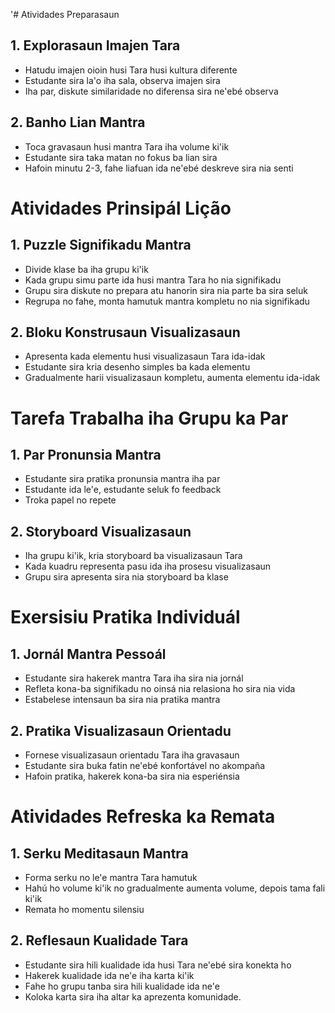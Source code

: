 '# Atividades Preparasaun

## 1. Explorasaun Imajen Tara
- Hatudu imajen oioin husi Tara husi kultura diferente
- Estudante sira la'o iha sala, observa imajen sira
- Iha par, diskute similaridade no diferensa sira ne'ebé observa

## 2. Banho Lian Mantra
- Toca gravasaun husi mantra Tara iha volume ki'ik
- Estudante sira taka matan no fokus ba lian sira
- Hafoin minutu 2-3, fahe liafuan ida ne'ebé deskreve sira nia senti

# Atividades Prinsipál Lição 

## 1. Puzzle Signifikadu Mantra
- Divide klase ba iha grupu ki'ik
- Kada grupu simu parte ida husi mantra Tara ho nia signifikadu
- Grupu sira diskute no prepara atu hanorin sira nia parte ba sira seluk
- Regrupa no fahe, monta hamutuk mantra kompletu no nia signifikadu

## 2. Bloku Konstrusaun Visualizasaun
- Apresenta kada elementu husi visualizasaun Tara ida-idak
- Estudante sira kria desenho simples ba kada elementu
- Gradualmente harii visualizasaun kompletu, aumenta elementu ida-idak

# Tarefa Trabalha iha Grupu ka Par

## 1. Par Pronunsia Mantra
- Estudante sira pratika pronunsia mantra iha par
- Estudante ida le'e, estudante seluk fo feedback
- Troka papel no repete

## 2. Storyboard Visualizasaun
- Iha grupu ki'ik, kria storyboard ba visualizasaun Tara
- Kada kuadru representa pasu ida iha prosesu visualizasaun
- Grupu sira apresenta sira nia storyboard ba klase

# Exersisiu Pratika Individuál 

## 1. Jornál Mantra Pessoál
- Estudante sira hakerek mantra Tara iha sira nia jornál
- Refleta kona-ba signifikadu no oinsá nia relasiona ho sira nia vida
- Estabelese intensaun ba sira nia pratika mantra

## 2. Pratika Visualizasaun Orientadu
- Fornese visualizasaun orientadu Tara iha gravasaun
- Estudante sira buka fatin ne'ebé konfortável no akompaña
- Hafoin pratika, hakerek kona-ba sira nia esperiénsia

# Atividades Refreska ka Remata

## 1. Serku Meditasaun Mantra
- Forma serku no le'e mantra Tara hamutuk
- Hahú ho volume ki'ik no gradualmente aumenta volume, depois tama fali ki'ik
- Remata ho momentu silensiu

## 2. Reflesaun Kualidade Tara
- Estudante sira hili kualidade ida husi Tara ne'ebé sira konekta ho
- Hakerek kualidade ida ne'e iha karta ki'ik
- Fahe ho grupu tanba sira hili kualidade ida ne'e
- Koloka karta sira iha altar ka aprezenta komunidade.